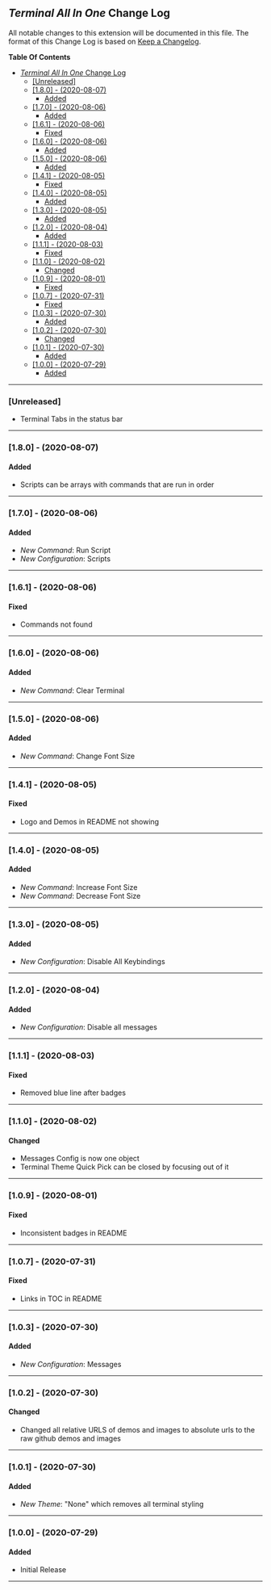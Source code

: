 ## _Terminal All In One_ Change Log

All notable changes to this extension will be documented in this file.
The format of this Change Log is based on [Keep a Changelog](http://keepachangelog.com/).

**Table Of Contents**

- [_Terminal All In One_ Change Log](#terminal-all-in-one-change-log)
  - [[Unreleased]](#unreleased)
  - [[1.8.0] - (2020-08-07)](#180---2020-08-07)
    - [Added](#added)
  - [[1.7.0] - (2020-08-06)](#170---2020-08-06)
    - [Added](#added-1)
  - [[1.6.1] - (2020-08-06)](#161---2020-08-06)
    - [Fixed](#fixed)
  - [[1.6.0] - (2020-08-06)](#160---2020-08-06)
    - [Added](#added-2)
  - [[1.5.0] - (2020-08-06)](#150---2020-08-06)
    - [Added](#added-3)
  - [[1.4.1] - (2020-08-05)](#141---2020-08-05)
    - [Fixed](#fixed-1)
  - [[1.4.0] - (2020-08-05)](#140---2020-08-05)
    - [Added](#added-4)
  - [[1.3.0] - (2020-08-05)](#130---2020-08-05)
    - [Added](#added-5)
  - [[1.2.0] - (2020-08-04)](#120---2020-08-04)
    - [Added](#added-6)
  - [[1.1.1] - (2020-08-03)](#111---2020-08-03)
    - [Fixed](#fixed-2)
  - [[1.1.0] - (2020-08-02)](#110---2020-08-02)
    - [Changed](#changed)
  - [[1.0.9] - (2020-08-01)](#109---2020-08-01)
    - [Fixed](#fixed-3)
  - [[1.0.7] - (2020-07-31)](#107---2020-07-31)
    - [Fixed](#fixed-4)
  - [[1.0.3] - (2020-07-30)](#103---2020-07-30)
    - [Added](#added-7)
  - [[1.0.2] - (2020-07-30)](#102---2020-07-30)
    - [Changed](#changed-1)
  - [[1.0.1] - (2020-07-30)](#101---2020-07-30)
    - [Added](#added-8)
  - [[1.0.0] - (2020-07-29)](#100---2020-07-29)
    - [Added](#added-9)

---

### [Unreleased]

- Terminal Tabs in the status bar

---

### [1.8.0] - (2020-08-07)

#### Added

- Scripts can be arrays with commands that are run in order

---

### [1.7.0] - (2020-08-06)

#### Added

- _New Command_: Run Script
- _New Configuration_: Scripts

---

### [1.6.1] - (2020-08-06)

#### Fixed

- Commands not found

---

### [1.6.0] - (2020-08-06)

#### Added

- _New Command_: Clear Terminal

---

### [1.5.0] - (2020-08-06)

#### Added

- _New Command_: Change Font Size

---

### [1.4.1] - (2020-08-05)

#### Fixed

- Logo and Demos in README not showing

---

### [1.4.0] - (2020-08-05)

#### Added

- _New Command_: Increase Font Size
- _New Command_: Decrease Font Size

---

### [1.3.0] - (2020-08-05)

#### Added

- _New Configuration_: Disable All Keybindings

---

### [1.2.0] - (2020-08-04)

#### Added

- _New Configuration_: Disable all messages

---

### [1.1.1] - (2020-08-03)

#### Fixed

- Removed blue line after badges

---

### [1.1.0] - (2020-08-02)

#### Changed

- Messages Config is now one object
- Terminal Theme Quick Pick can be closed by focusing out of it

---

### [1.0.9] - (2020-08-01)

#### Fixed

- Inconsistent badges in README

---

### [1.0.7] - (2020-07-31)

#### Fixed

- Links in TOC in README

---

### [1.0.3] - (2020-07-30)

#### Added

- _New Configuration_: Messages

---

### [1.0.2] - (2020-07-30)

#### Changed

- Changed all relative URLS of demos and images to absolute urls to the raw github demos and images

---

### [1.0.1] - (2020-07-30)

#### Added

- _New Theme_: "None" which removes all terminal styling

---

### [1.0.0] - (2020-07-29)

#### Added

- Initial Release

---
